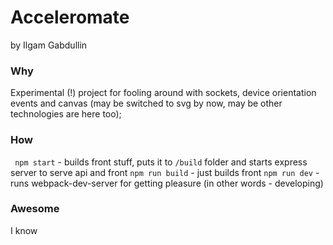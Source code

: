 # Acceleromate
by Ilgam Gabdullin

### Why 
Experimental (!) project for fooling around with sockets, device orientation events and canvas (may be switched to svg by now, may be other technologies are here too);

### How
` npm start`  - builds front stuff, puts it to ` /build ` folder and starts express server to serve api and front
` npm run build ` - just builds front
` npm run dev ` - runs webpack-dev-server for getting pleasure (in other words - developing)

### Awesome
I know